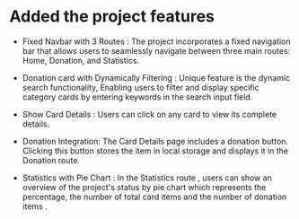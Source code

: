 # Added the project features

-  Fixed Navbar with 3 Routes : The project incorporates a fixed navigation bar that allows users to seamlessly navigate between three main routes: Home, Donation, and Statistics. 

-  Donation card with Dynamically Filtering : Unique feature is the dynamic search functionality, Enabling users to filter and display specific category cards by entering keywords in the search input field.

-  Show Card Details : Users can click on any card to view its complete details.

-  Donation Integration: The Card Details page includes a donation button. Clicking this button stores the item in local storage and displays it in the Donation route.

-  Statistics with Pie Chart : In the Statistics route , users can show an overview of the project's status by pie chart which represents the percentage, the number of total card items and the number of donation items .

